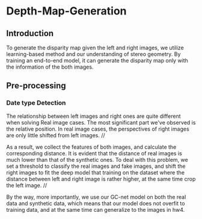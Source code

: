 # Depth-Map-Generation

## Introduction
To generate the disparity map given the left and right images, we utilize
learning-based method and our understanding of stereo geometry. By training
an end-to-end model, it can generate the disparity map only with the
information of the both images.

## Pre-processing


### Date type Detection
The relationship between left images and right ones are quite different when solving Real image cases. The most significant part we've observed is the relative position. In real image cases, the perspectives of right images are only little shifted from left images. //

As a result, we collect the features of both images, and calculate the corresponding distance. It is evident that the distance of real images is much lower than that of the synthetic ones. To deal with this problem, we set a threshold to classify the real images and fake images, and shift the right images to fit the deep model that training on the dataset where the distance between left and right image is rather higher, at the same time crop the left image. //

By the way, more importantly, we use our GC-net model on both the real data and synthetic data, which means that our model does not overfit to training data, and at the same time can generalize to the images in hw4.
